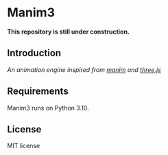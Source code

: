# Manim3


**This repository is still under construction.**


## Introduction
*An animation engine inspired from [manim](https://github.com/3b1b/manim) and [three.js](https://github.com/mrdoob/three.js)*


## Requirements
Manim3 runs on Python 3.10.


## License
MIT license
